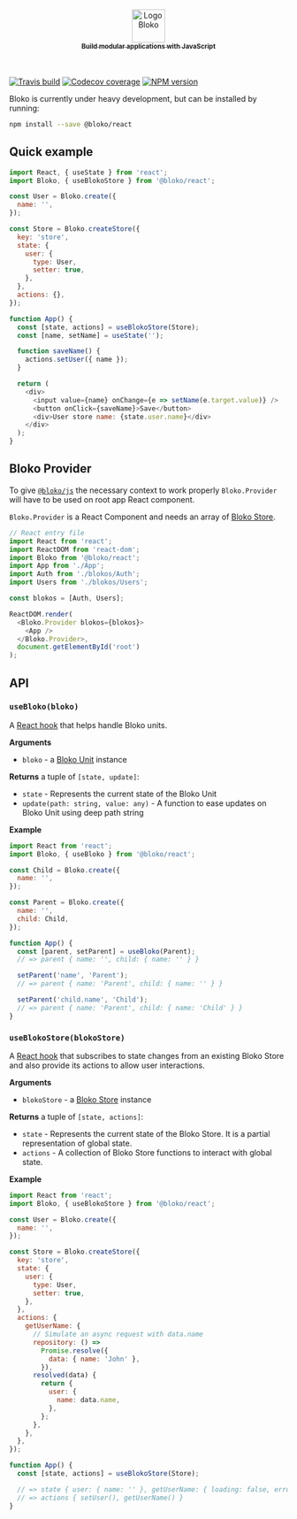 <p align="center">
  <a href="https://bloko.dev">
  <br />
  <img src="https://user-images.githubusercontent.com/7120471/80561131-d98be300-89b9-11ea-9956-679a406a387e.png" alt="Logo Bloko" height="60"/>
  <br />
    <sub><strong>Build modular applications with JavaScript</strong></sub>
  <br />
  <br />
  <br />
  </a>
</p>

[![Travis build][travis-image]][travis-url]
[![Codecov coverage][codecov-image]][codecov-url]
[![NPM version][npm-image]][npm-url]

[codecov-url]: https://codecov.io/gh/bloko/bloko-react
[codecov-image]: https://codecov.io/gh/bloko/bloko-react/branch/master/graphs/badge.svg
[travis-image]: https://img.shields.io/travis/com/bloko/bloko-react.svg?branch=master
[travis-url]: https://img.shields.io/travis/com/bloko/bloko-react
[npm-url]: https://npmjs.com/package/@bloko/react
[npm-image]: https://img.shields.io/npm/v/@bloko/react.svg

Bloko is currently under heavy development, but can be installed by running:

```sh
npm install --save @bloko/react
```

## Quick example

```js
import React, { useState } from 'react';
import Bloko, { useBlokoStore } from '@bloko/react';

const User = Bloko.create({
  name: '',
});

const Store = Bloko.createStore({
  key: 'store',
  state: {
    user: {
      type: User,
      setter: true,
    },
  },
  actions: {},
});

function App() {
  const [state, actions] = useBlokoStore(Store);
  const [name, setName] = useState('');

  function saveName() {
    actions.setUser({ name });
  }

  return (
    <div>
      <input value={name} onChange={e => setName(e.target.value)} />
      <button onClick={saveName}>Save</button>
      <div>User store name: {state.user.name}</div>
    </div>
  );
}
```

## Bloko Provider

To give [`@bloko/js`](https://github.com/bloko/bloko-js) the necessary context to work properly `Bloko.Provider` will have to be used on root app React component.

`Bloko.Provider` is a React Component and needs an array of [Bloko Store](https://github.com/bloko/bloko-js#blokos-store).

```js
// React entry file
import React from 'react';
import ReactDOM from 'react-dom';
import Bloko from '@bloko/react';
import App from './App';
import Auth from './blokos/Auth';
import Users from './blokos/Users';

const blokos = [Auth, Users];

ReactDOM.render(
  <Bloko.Provider blokos={blokos}>
    <App />
  </Bloko.Provider>,
  document.getElementById('root')
);
```

## API

### `useBloko(bloko)`

A [React hook](https://reactjs.org/hooks) that helps handle Bloko units.

**Arguments**

- `bloko` - a [Bloko Unit](https://github.com/bloko/bloko-js#blokos-unit) instance

**Returns** a tuple of `[state, update]`:

- `state` - Represents the current state of the Bloko Unit
- `update(path: string, value: any)` - A function to ease updates on Bloko Unit using deep path string

**Example**

```js
import React from 'react';
import Bloko, { useBloko } from '@bloko/react';

const Child = Bloko.create({
  name: '',
});

const Parent = Bloko.create({
  name: '',
  child: Child,
});

function App() {
  const [parent, setParent] = useBloko(Parent);
  // => parent { name: '', child: { name: '' } }

  setParent('name', 'Parent');
  // => parent { name: 'Parent', child: { name: '' } }

  setParent('child.name', 'Child');
  // => parent { name: 'Parent', child: { name: 'Child' } }
}
```

### `useBlokoStore(blokoStore)`

A [React hook](https://reactjs.org/hooks) that subscribes to state changes from an existing Bloko Store and also provide its actions to allow user interactions.

**Arguments**

- `blokoStore` - a [Bloko Store](https://github.com/bloko/bloko-js#blokos-store) instance

**Returns** a tuple of `[state, actions]`:

- `state` - Represents the current state of the Bloko Store. It is a partial representation of global state.
- `actions` - A collection of Bloko Store functions to interact with global state.

**Example**

```js
import React from 'react';
import Bloko, { useBlokoStore } from '@bloko/react';

const User = Bloko.create({
  name: '',
});

const Store = Bloko.createStore({
  key: 'store',
  state: {
    user: {
      type: User,
      setter: true,
    },
  },
  actions: {
    getUserName: {
      // Simulate an async request with data.name
      repository: () =>
        Promise.resolve({
          data: { name: 'John' },
        }),
      resolved(data) {
        return {
          user: {
            name: data.name,
          },
        };
      },
    },
  },
});

function App() {
  const [state, actions] = useBlokoStore(Store);

  // => state { user: { name: '' }, getUserName: { loading: false, error: '' } }
  // => actions { setUser(), getUserName() }
}
```
